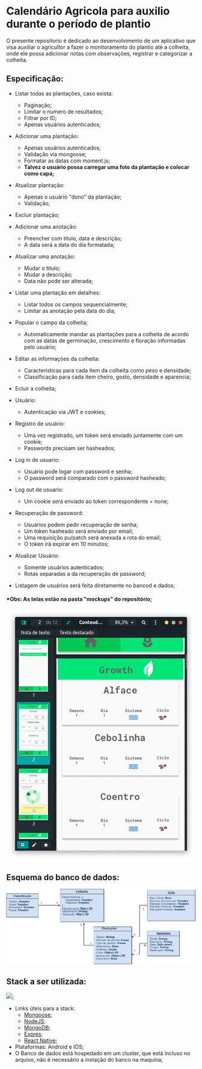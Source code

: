 # Calendário Agricola para auxilio durante o período de plantio
O presente repositorio é dedicado ao desenvolvimento de um aplicativo que visa
auxiliar o agricultor a fazer o monitoramento do plantio até a colheita, onde ele
possa adicionar notas com observações, registrar e categorizar a colheita.

## Especificação: 

- Listar todas as plantações, caso exista:
    - Paginação;
    - Limitar o numero de resultados;
    - Filtrar por ID;
    - Apenas usuários autenticados;
- Adicionar uma plantação:
    - Apenas usuários autenticados;
    - Validação via mongoose;
    - Formatar as datas com moment.js;
    - **Talvez o usuário possa carregar uma foto da plantação e colocar como capa;**
- Atualizar plantação: 
    - Apenas o usuário "dono" da plantação;
    - Validação;
- Excluir plantação;
- Adicionar uma anotação:
    - Preencher com título, data e descrição;
    - A data será a data do dia formatada;
- Atualizar uma anotação:
    - Mudar o titulo;
    - Mudar a descrição;
    - Data não pode ser alterada;
- Listar uma plantação em detalhes:
    - Listar todos os campos sequencialmente;
    - Limitar as anotação pela data do dia;
- Popular o campo da colheita;
    - Automaticamente mandar as plantações para a colheita de acordo com as 
    datas de germinação, crescimento e floração informadas pelo usuário;
- Editar as informações da colheita: 
    - Caracteristicas para cada item da colheita como peso e densidade;
    - Classificação para cada item cheiro, gosto, densidade e aparencia;
- Ecluir a colheita;

- Usuário:
    - Autenticação via JWT e cookies;
- Registro de usuário:
    - Uma vez registrado, um token será enviado juntamente com um cookie;
    - Passwords precisam ser hasheados;
- Log in de usuario:
    - Usuário pode logar com password e senha;
    - O password será comparado com o password hasheado;
- Log out de usuario:
    - Um cookie será enviado ao token correspondente = none;
- Recuperação de password:
    - Usuarios podem pedir recuperação de senha;
    - Um token hasheado será enviado por email;
    - Uma requisição pu/patch será anexada a rota do email;
    - O token irá expirar em 10 minutos;
- Atualizar Usuário:
    - Somente usuários autenticados;
    - Rotas separadas a da recuperação de password;
- Listagem de usuários será feita diretamente no bancod e dados;
#### **\*Obs: As telas estão na pasta "mockups" do repositório;**


![Em construcao](Specs/mockups/mockup.png)



## Esquema do banco de dados:

![](Specs/modelo_relacional/Diagrama-UML-Projeto.jpg)

## Stack a ser utilizada:
![](https://miro.medium.com/max/680/1*s3lCEFnq4RyAKeeYnhTkVw.jpeg);

- Links úteis para a stack:
    - [Mongoose](https://mongoosejs.com/);
    - [NodeJS](https://nodejs.org/en/);
    - [MongoDB](https://nodejs.org/en/);
    - [Expres](https://expressjs.com/pt-br/);
    - [React Native](https://facebook.github.io/react-native/);
- Plataformas: Android e IOS;
- O Banco de dados está hospedado em um cluster, que está incluso no arquivo,
não é necessário a instação do banco na maquina;
